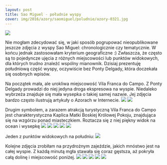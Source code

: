 ```yaml
---
layout: post
title: Sao Miguel - południe wyspy
cover: img/2016/azory/saomiguel/poludnie/azory-0321.jpg
---
```

<img src="/img/2016/azory/saomiguel/poludnie/azory-0321.jpg">

Nie mogłam zdecydować się, w jaki sposób pogrupować nieopublikowane jeszcze zdjęcia z wyspy Sao Miguel: chronologicznie czy tematycznie. W końcu jednak zastosowałam kryterium geograficzne :) Zwłaszcza, że często są to pojedyncze ujęcia z różnych miejscowości lub punktów widokowych, dla których trudno znaleźć wspólny mianownik. Dzisiaj prezentuję południową część wyspy, oczywiście bez Ponty Delgady, która doczekała się osobnych wpisów.

Na początek mała, ale urokliwa miejscowość Vila Franca do Campo. Z Ponty Delgady prowadzi do niej jedyna droga ekspresowa na wyspie. Niedaleko wybrzeża znajduje się mała wysepka o takiej samej nazwie. Jej zdjęcia bardzo często ilustrują artykuły o Azorach w Internecie.
<img src="/img/2016/azory/saomiguel/poludnie/azory-0093.jpg">
<img src="/img/2016/azory/saomiguel/poludnie/azory-0098.jpg">

Drugim symbolem, a zarazem atrakcją turystyczną Vila Franca do Campo jest charakterystyczna Kaplica Matki Boskiej Królowej Pokoju, znajdująca się na wzgórzu ponad miasteczkiem. Roztacza się z niej piękny widok na ocean i wysepkę
<img src="/img/2016/azory/saomiguel/poludnie/azory-0104.jpg">
<img src="/img/2016/azory/saomiguel/poludnie/azory-0116.jpg">
<img src="/img/2016/azory/saomiguel/poludnie/azory-0123.jpg">
<img src="/img/2016/azory/saomiguel/poludnie/azory-0125.jpg">
<img src="/img/2016/azory/saomiguel/poludnie/azory-0132.jpg">

Jeden z punktów widokowych na południu:
<img src="/img/2016/azory/saomiguel/poludnie/azory-0281.jpg">

Kolejne zdjęcia zrobiłam na przydrożnym zajeździe, jakich mnóstwo jest na całej wyspie. Z każdą minutą mgła stawała się coraz gęstsza, aż pokryła całą dolinę i miejscowość poniżej. 
<img src="/img/2016/azory/saomiguel/poludnie/azory-0292.jpg">
<img src="/img/2016/azory/saomiguel/poludnie/azory-0301.jpg">
<img src="/img/2016/azory/saomiguel/poludnie/azory-0315.jpg">
<img src="/img/2016/azory/saomiguel/poludnie/azory-0326.jpg">
<img src="/img/2016/azory/saomiguel/poludnie/azory-0327.jpg">

<div class="fb-comments" data-href="http://emilkape.github.io/Sao-Miguel-2016" data-numposts="5" data-width="100%"></div>
